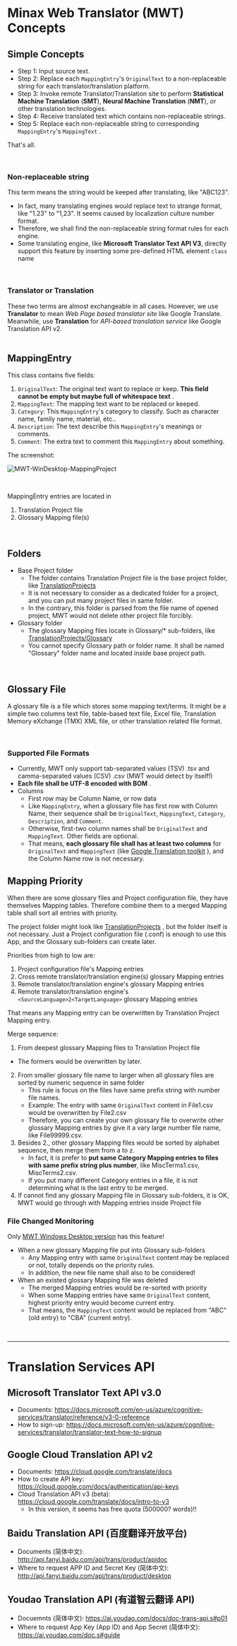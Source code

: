 ﻿# Minax Web Translator (MWT) Concepts

## Simple Concepts
- Step 1: Input source text.
- Step 2: Replace each `MappingEntry`'s `OriginalText` to a non-replaceable string for each translator/translation platform.
- Step 3: Invoke remote Translator/Translation site to perform **Statistical Machine Translation** (**SMT**), **Neural Machine Translation** (**NMT**), or other translation technologies.
- Step 4: Receive translated text which contains non-replaceable strings.
- Step 5: Replace each non-replaceable string to corresponding `MappingEntry`'s `MappingText` .

That's all.  

<br />

### Non-replaceable string
This term means the string would be keeped after translating, like "ABC123".
- In fact, many translating engines would replace text to strange format, like "1.23" to "1,23". It seems caused by localization culture number format.
- Therefore, we shall find the non-replaceable string format rules for each engine.
- Some translating engine, like **Microsoft Translator Text API V3**, directly support this feature by inserting some pre-defined HTML element `class` name

<br />

### Translator or Translation
These two terms are almost exchangeable in all cases. However, we use **Translator** to mean *Web Page based translator site* like Google Translate. Meanwhile, use **Translation** for *API-based translation service* like Google Translation API v2.
<br />
<br />

## MappingEntry
This class contains five fields:
1. `OriginalText`: The original text want to replace or keep. **This field cannot be empty but maybe full of whitespace text** .
2. `MappingText`: The mapping text want to be replaced or keeped.
3. `Category`: This `MappingEntry`'s category to classify. Such as character name, family name, material, etc..
4. `Description`: The text describe this `MappingEntry`'s meanings or comments.
5. `Comment`: The extra text to comment this `MappingEntry` about something.

The screenshot:

![MWT-WinDesktop-MappingProject](../Assets/Images/ScreenShots/MWT-WinDesktop-MappingProject.jpg "MWT MappingProject of Desktop version")

<br />

MappingEntry entries are located in
1. Translation Project file
2. Glossary Mapping file(s)

<br />

## Folders
- Base Project folder
  - The folder contains Translation Project file is the base project folder, like [TranslationProjects](https://github.com/nuthrash/Minax/tree/master/MinaxWebTranslator/TranslationProjects/)
  - It is not necessary to consider as a dedicated folder for a project, and you can put many project files in same folder.
  - In the contrary, this folder is parsed from the file name of opened project, MWT would not delete other project file forcibly.
- Glossary folder
  - The glossary Mapping files locate in Glossary/* sub-folders, like [TranslationProjects/Glossary](https://github.com/nuthrash/Minax/tree/master/MinaxWebTranslator/TranslationProjects/Glossary/)
  - You cannot specify Glossary path or folder name. It shall be named "Glossary" folder name and located inside base project path.

<br />

## Glossary File
A glossary file is a file which stores some mapping text/terms.
It might be a simple two columns text file, table-based text file, Excel file, Translation Memory eXchange (TMX) XML file, or other translation related file format.

<br />

### Supported File Formats
- Currently, MWT only support tab-separated values (TSV) .tsv and camma-separated values (CSV) .csv (MWT would detect by itself!)
- **Each file shall be UTF-8 encoded with BOM** .
- Columns
  - First row may be Column Name, or row data
  - Like `MappingEntry`, when a glossary file has first row with Column Name, their sequence shall be `OriginalText`, `MappingText`, `Category`, `Description`, and `Comment`.
  - Otherwise, first-two column names shall be `OriginalText` and `MappingText`. Other fields are optional.
  - That means, **each glossary file shall has at least two columns** for `OriginalText` and `MappingText` (like [Google Translation toolkit](https://translate.google.com/toolkit) ), and the Column Name row is not necessary.

## Mapping Priority
When there are some glossary files and Project configuration file, they have themselves Mapping tables.
Therefore combine them to a merged Mapping table shall sort all entries with priority.  

The project folder might look like [TranslationProjects](https://github.com/nuthrash/Minax/tree/master/MinaxWebTranslator/TranslationProjects/) , but the folder itself is not necessary.
Just a Project configuration file (.conf) is enough to use this App, and the Glossary sub-folders can create later.

Priorities from high to low are:
1. Project configuration file's Mapping entries
2. Cross remote translator/translation engine(s) glossary Mapping entries
3. Remote translator/translation engine's glossary Mapping entries
4. Remote translator/translation engine's `<SourceLanguage>2<TargetLanguage>` glossary Mapping entries

That means any Mapping entry can be overwritten by Translation Project Mapping entry.


Merge sequence:
1. From deepest glossary Mapping files to Translation Project file
  - The formers would be overwritten by later.
2. From smaller glossary file name to larger when all glossary files are sorted by numeric sequence in same folder
   - This rule is focus on the files have same prefix string with number file names.
   - Example: The entry with same `OriginalText` content in File1.csv would be overwritten by File2.csv
   - Therefore, you can create your own glossary file to overwrite other glossary Mapping entries by give it a vary large number file name, like File99999.csv.
3. Besides 2., other glossary Mapping files would be sorted by alphabet sequence, then merge them from a to z.
   - In fact, it is prefer to **put same Category Mapping entries to files with same prefix string plus number**, like MiscTerms1.csv, MiscTerms2.csv.
   - If you put many different Category entries in a file, it is not determining what is the last entry to be merged.
4. If cannot find any glossary Mapping file in Glossary sub-folders, it is OK, MWT would go through with Mapping entries inside Project file

### File Changed Monitoring

Only <u>MWT Windows Desktop version</u> has this feature!
- When a new glossary Mapping file put into Glossary sub-folders
  - Any Mapping entry with same `OriginalText` content may be replaced or not, totally depends on the priority rules.
  - In addition, the new file name shall also to be considered!
- When an existed glossary Mapping file was deleted
  - The merged Mapping entries would be re-sorted with priority
  - When some Mapping entries have same `OriginalText` content, highest priority entry would become current entry.
  - That means, the `MappingText` content would be replaced from "ABC" (old entry) to "CBA" (current entry).

<br />

---

# Translation Services API 

## Microsoft Translator Text API v3.0

- Documents: https://docs.microsoft.com/en-us/azure/cognitive-services/translator/reference/v3-0-reference
- How to sign-up: https://docs.microsoft.com/en-us/azure/cognitive-services/translator/translator-text-how-to-signup

## Google Cloud Translation API v2

- Documents: https://cloud.google.com/translate/docs
- How to create API key: https://cloud.google.com/docs/authentication/api-keys
- Cloud Translation API v3 (beta): https://cloud.google.com/translate/docs/intro-to-v3
  - In this version, it seems has free quota (500000? words)!!

## Baidu Translation API (百度翻译开放平台)

- Documents (简体中文): http://api.fanyi.baidu.com/api/trans/product/apidoc 
- Where to request APP ID and Secret Key (简体中文): http://api.fanyi.baidu.com/api/trans/product/desktop  

## Youdao Translation API (有道智云翻译 API)

- Docuemnts (简体中文): https://ai.youdao.com/docs/doc-trans-api.s#p01
- Where to request App Key (App ID) and App Secret (简体中文): https://ai.youdao.com/doc.s#guide


